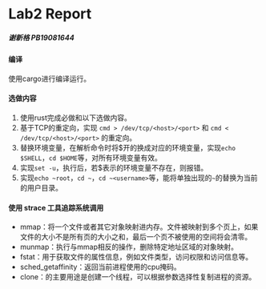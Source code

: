 # Lab2 Report

##### 谢新格 PB19081644

#### 编译

使用cargo进行编译运行。

#### 选做内容

1. 使用rust完成必做和以下选做内容。
2. 基于TCP的重定向，实现 `cmd > /dev/tcp/<host>/<port>` 和 `cmd < /dev/tcp/<host>/<port>` 的重定向。
3. 替换环境变量，在解析命令时将$开的换成对应的环境变量，实现`echo $SHELL`，`cd $HOME`等，对所有环境变量有效。
4. 实现`set -u`，执行后，若$表示的环境变量不存在，则报错。
5. 实现`echo ~root`，`cd ~`，`cd ~<username>`等，能将单独出现的`~`的替换为当前的用户目录。

#### 使用 strace 工具追踪系统调用

- mmap：将一个文件或者其它对象映射进内存。文件被映射到多个页上，如果文件的大小不是所有页的大小之和，最后一个页不被使用的空间将会清零。
- munmap：执行与mmap相反的操作，删除特定地址区域的对象映射。
- fstat：用于获取文件的属性信息，例如文件类型，访问权限和访问信息等。
- sched_getaffinity：返回当前进程使用的cpu掩码。
- clone：的主要用途是创建一个线程，可以根据参数选择性复制进程的资源。

